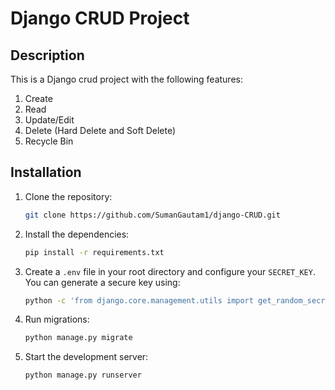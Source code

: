 # Django CRUD Project

## Description
This is a Django crud project with the following features:
<br>
1. Create
2. Read
3. Update/Edit
4. Delete (Hard Delete and Soft Delete)
5. Recycle Bin

## Installation
1. Clone the repository:
   ```bash
   git clone https://github.com/SumanGautam1/django-CRUD.git

2. Install the dependencies:
    ```bash
    pip install -r requirements.txt

3. Create a ```.env``` file in your root directory and configure your ```SECRET_KEY```.
    You can generate a secure key using:
    ```bash
    python -c 'from django.core.management.utils import get_random_secret_key; print(get_random_secret_key())'

4. Run migrations:
    ```bash
    python manage.py migrate

5. Start the development server:
    ```bash
    python manage.py runserver